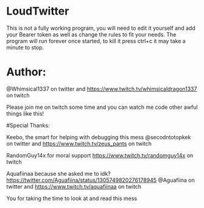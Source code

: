 # LoudTwitter
This is not a fully working program, you will need to edit it yourself and add your Bearer token as well as change the rules to fit your needs.
The program will run forever once started, to kill it press ctrl+c it may take a minute to stop.

# Author: 
@Whimsical1337 on twitter and https://www.twitch.tv/whimsicaldragon1337 on twitch

Please join me on twitch some time and you can watch me code other awful things like this!

#Special Thanks:

Keebo, the smart for helping with debugging this mess @secodntotopkek on twitter and https://www.twitch.tv/zeus_pants on twitch

RandomGuy14x for moral support https://www.twitch.tv/randomguy14x on twitch

Aquafiinaa because she asked me to idk? https://twitter.com/Aguafiina/status/1305749820276178945 @Aguafiina on twitter and https://www.twitch.tv/aquafiinaa on twitch

You for taking the time to look at and read this mess
